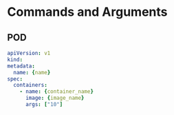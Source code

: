 # Commands and Arguments

## POD

```yaml
apiVersion: v1
kind:
metadata:
  name: {name}
spec:
  containers:
    - name: {container_name}
      image: {image_name}
      args: ["10"]
```
